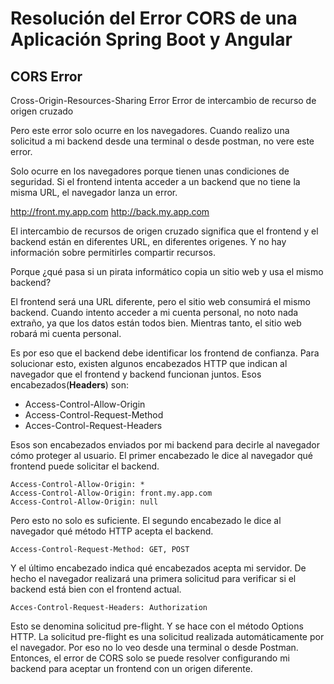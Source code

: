 # Resolución del Error CORS de una Aplicación Spring Boot y Angular

## CORS Error
Cross-Origin-Resources-Sharing Error
Error de intercambio de recurso de origen cruzado

Pero este error solo ocurre en los navegadores. Cuando realizo una solicitud a mi backend desde una terminal o desde postman, no vere este error.

Solo ocurre en los navegadores porque tienen unas condiciones de seguridad. Si el frontend intenta acceder a un backend que no tiene la misma URL, el navegador lanza un error.

http://front.my.app.com
http://back.my.app.com

El intercambio de recursos de origen cruzado significa que el frontend y el backend están en diferentes URL, en diferentes origenes. Y no hay información sobre permitirles compartir recursos. 

Porque ¿qué pasa si un pirata informático copia un sitio web y usa el mismo backend?

El frontend será una URL diferente, pero el sitio web consumirá el mismo backend. Cuando intento acceder a mi cuenta personal, no noto nada extraño, ya que los datos están todos bien. Mientras tanto, el sitio web robará mi cuenta personal.

Es por eso que el backend debe identificar los frontend de confianza. Para solucionar esto, existen algunos encabezados HTTP que indican al navegador  que el frontend y backend funcionan juntos. Esos encabezados(**Headers**) son:

- Access-Control-Allow-Origin
- Access-Control-Request-Method
- Acces-Control-Request-Headers

Esos son encabezados enviados por mi backend para decirle al navegador cómo proteger al usuario. El primer encabezado le dice al navegador qué frontend puede solicitar el backend.

```
Access-Control-Allow-Origin: *
Access-Control-Allow-Origin: front.my.app.com
Access-Control-Allow-Origin: null
```

Pero esto no solo es suficiente. El segundo encabezado le dice al navegador qué método HTTP acepta el backend.

```
Access-Control-Request-Method: GET, POST
```

Y el último encabezado indica qué encabezados acepta mi servidor. De hecho el navegador realizará una primera solicitud para verificar si el backend está bien con el frontend actual.

```
Acces-Control-Request-Headers: Authorization
```

Esto se denomina solicitud pre-flight. Y se hace con el método Options HTTP. La solicitud pre-flight es una solicitud realizada automáticamente por el navegador. Por eso no lo veo desde una terminal o desde Postman. Entonces, el error de CORS solo se puede resolver configurando mi backend para aceptar un frontend con un origen diferente.






